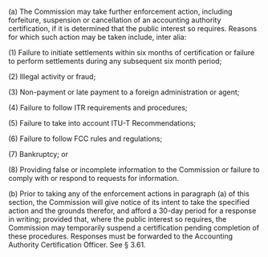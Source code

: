 (a) The Commission may take further enforcement action, including forfeiture, suspension or cancellation of an accounting authority certification, if it is determined that the public interest so requires. Reasons for which such action may be taken include, inter alia:

(1) Failure to initiate settlements within six months of certification or failure to perform settlements during any subsequent six month period;

(2) Illegal activity or fraud;

(3) Non-payment or late payment to a foreign administration or agent;

(4) Failure to follow ITR requirements and procedures;

(5) Failure to take into account ITU-T Recommendations;

(6) Failure to follow FCC rules and regulations;
                                    

(7) Bankruptcy; or

(8) Providing false or incomplete information to the Commission or failure to comply with or respond to requests for information.

(b) Prior to taking any of the enforcement actions in paragraph (a) of this section, the Commission will give notice of its intent to take the specified action and the grounds therefor, and afford a 30-day period for a response in writing; provided that, where the public interest so requires, the Commission may temporarily suspend a certification pending completion of these procedures. Responses must be forwarded to the Accounting Authority Certification Officer. See § 3.61.

